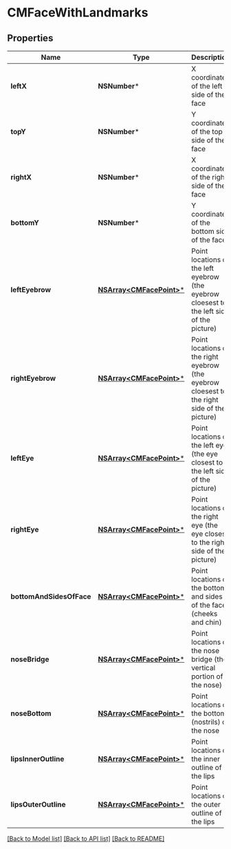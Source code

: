 # CMFaceWithLandmarks

## Properties
Name | Type | Description | Notes
------------ | ------------- | ------------- | -------------
**leftX** | **NSNumber*** | X coordinate of the left side of the face | [optional] 
**topY** | **NSNumber*** | Y coordinate of the top side of the face | [optional] 
**rightX** | **NSNumber*** | X coordinate of the right side of the face | [optional] 
**bottomY** | **NSNumber*** | Y coordinate of the bottom side of the face | [optional] 
**leftEyebrow** | [**NSArray&lt;CMFacePoint&gt;***](CMFacePoint.md) | Point locations of the left eyebrow (the eyebrow cloesest to the left side of the picture) | [optional] 
**rightEyebrow** | [**NSArray&lt;CMFacePoint&gt;***](CMFacePoint.md) | Point locations of the right eyebrow (the eyebrow cloesest to the right side of the picture) | [optional] 
**leftEye** | [**NSArray&lt;CMFacePoint&gt;***](CMFacePoint.md) | Point locations of the left eye (the eye closest to the left side of the picture) | [optional] 
**rightEye** | [**NSArray&lt;CMFacePoint&gt;***](CMFacePoint.md) | Point locations of the right eye (the eye closest to the right side of the picture) | [optional] 
**bottomAndSidesOfFace** | [**NSArray&lt;CMFacePoint&gt;***](CMFacePoint.md) | Point locations of the bottom and sides of the face (cheeks and chin) | [optional] 
**noseBridge** | [**NSArray&lt;CMFacePoint&gt;***](CMFacePoint.md) | Point locations of the nose bridge (the vertical portion of the nose) | [optional] 
**noseBottom** | [**NSArray&lt;CMFacePoint&gt;***](CMFacePoint.md) | Point locations of the bottom (nostrils) of the nose | [optional] 
**lipsInnerOutline** | [**NSArray&lt;CMFacePoint&gt;***](CMFacePoint.md) | Point locations of the inner outline of the lips | [optional] 
**lipsOuterOutline** | [**NSArray&lt;CMFacePoint&gt;***](CMFacePoint.md) | Point locations of the outer outline of the lips | [optional] 

[[Back to Model list]](../README.md#documentation-for-models) [[Back to API list]](../README.md#documentation-for-api-endpoints) [[Back to README]](../README.md)


